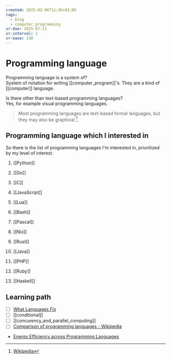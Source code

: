 ```yaml
---
created: 2025-02-06T11:36+03:00
tags:
  - blog
  - computer_programming
sr-due: 2025-07-11
sr-interval: 1
sr-ease: 130
---
```


# Programming language

Programming language is a system of?
<br class="f">
System of notation for writing [[computer_program]]'s. They are a kind of
[[computer]] language.

Is there other than text-based programming languages?
<br class="f">
Yes, for example visual programming languages.
> Most programming languages are text-based formal languages, but they may also
> be graphical [^1].

## Programming language which I interested in

So there is the list of programming languages I'm interested in, prioritized by
my level of interest.

1. [[Python]]
2. [[Go]]
3. [[C]]
4. [[JavaScript]]
5. [[Lua]]
6. [[Bash]]
7. [[Pascal]]
8. [[Nix]]
9. [[Rust]]

10. [[Java]]
11. [[PHP]]
12. [[Ruby]]
13. [[Haskell]]

## Learning path

- [ ] [What Languages Fix](https://paulgraham.com/fix.html)
- [ ] [[conditional]]
- [ ] [[concurency_and_parallel_computing]]
- [ ] [Comparison of programming languages - Wikipedia](https://en.wikipedia.org/wiki/Comparison_of_programming_languages)
- [Energy Efficiency across Programming Languages](https://greenlab.di.uminho.pt/wp-content/uploads/2017/09/paperSLE.pdf)

[^1]: [Wikipedia](https://en.wikipedia.org/wiki/Programming_language)
